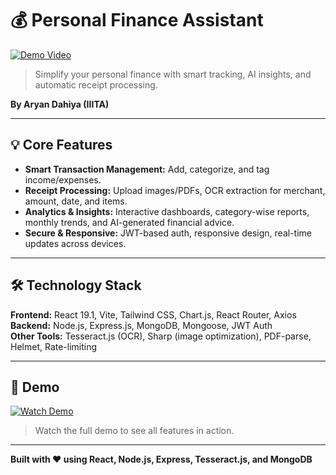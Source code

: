 # 💰 Personal Finance Assistant

[![Demo Video](https://img.shields.io/badge/Watch_Demo-🚀-FF5757?style=for-the-badge&logo=google-chrome&logoColor=white)](https://drive.google.com/file/d/1lJYjnOonksMZeQcOcD36ToQK3bBXX_zu/view?usp=sharing)

> Simplify your personal finance with smart tracking, AI insights, and automatic receipt processing.

**By Aryan Dahiya (IIITA)**  

---

## 💡 Core Features

- **Smart Transaction Management:** Add, categorize, and tag income/expenses.  
- **Receipt Processing:** Upload images/PDFs, OCR extraction for merchant, amount, date, and items.  
- **Analytics & Insights:** Interactive dashboards, category-wise reports, monthly trends, and AI-generated financial advice.  
- **Secure & Responsive:** JWT-based auth, responsive design, real-time updates across devices.  

---

## 🛠️ Technology Stack

**Frontend:** React 19.1, Vite, Tailwind CSS, Chart.js, React Router, Axios  
**Backend:** Node.js, Express.js, MongoDB, Mongoose, JWT Auth  
**Other Tools:** Tesseract.js (OCR), Sharp (image optimization), PDF-parse, Helmet, Rate-limiting  

---

## 📱 Demo

[![Watch Demo](https://i.postimg.cc/FsWSRf6v/expense-tracker.jpg)](https://drive.google.com/file/d/1lJYjnOonksMZeQcOcD36ToQK3bBXX_zu/view?usp=sharing)

> Watch the full demo to see all features in action.  

---

**Built with ❤️ using React, Node.js, Express, Tesseract.js, and MongoDB**
